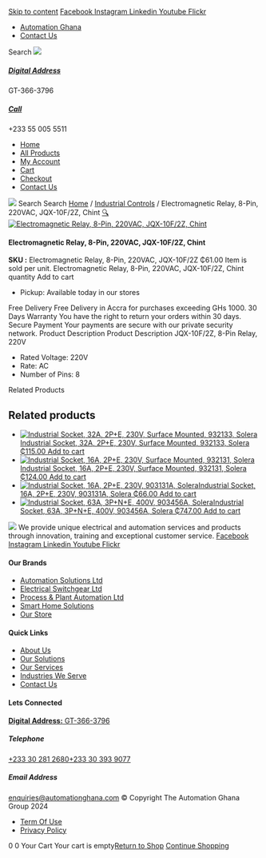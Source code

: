 [Skip to content](https://store.automationghana.com/product/8-pin-relay-jqx-10f-2z-220vac-chint/#content)
[ Facebook ](https://www.facebook.com/automationgh/) [ Instagram ](https://www.instagram.com/automationgh/) [ Linkedin ](https://www.linkedin.com/company/the-automation-ghana-limited/) [ Youtube ](https://www.youtube.com/channel/UCurrRDUSm5oIW39VXjn1u0w) [ Flickr ](https://www.flickr.com/photos/181794037@N07/)
  * [ Automation Ghana ](https://automationghana.com)
  * [ Contact Us ](https://store.automationghana.com/contact/)


Search
[ ![](https://store.automationghana.com/wp-content/uploads/2024/04/Website-TAGG-Logo-BLUE.png) ](https://store.automationghana.com/)
[ ](https://maps.app.goo.gl/m4xeaagWCNbLk4jM6)
#####  [ Digital Address ](https://maps.app.goo.gl/m4xeaagWCNbLk4jM6)
GT-366-3796 
[ ](tel:+233550055511)
#####  [ Call ](tel:+233550055511)
+233 55 005 5511 
  * [Home](https://store.automationghana.com/)
  * [All Products](https://store.automationghana.com/shop/)
  * [My Account](https://store.automationghana.com/my-account/)
  * [Cart](https://store.automationghana.com/cart/)
  * [Checkout](https://store.automationghana.com/checkout/)
  * [Contact Us](https://store.automationghana.com/contact/)


[![](https://store.automationghana.com/wp-content/uploads/2024/04/AutomationGhana_logo_white.png)](https://store.automationghana.com)
Search
Search
[Home](https://store.automationghana.com) / [Industrial Controls](https://store.automationghana.com/product-category/industrial-controls/) / Electromagnetic Relay, 8-Pin, 220VAC, JQX-10F/2Z, Chint
[🔍](https://store.automationghana.com/product/8-pin-relay-jqx-10f-2z-220vac-chint/)
[![Electromagnetic Relay, 8-Pin, 220VAC, JQX-10F/2Z, Chint](https://store.automationghana.com/wp-content/uploads/2020/04/11-Pin-Relay-JQX-10F_3Z-220VAC-Chint-2-600x561.jpg)](https://store.automationghana.com/wp-content/uploads/2020/04/11-Pin-Relay-JQX-10F_3Z-220VAC-Chint-2.jpg)
####  Electromagnetic Relay, 8-Pin, 220VAC, JQX-10F/2Z, Chint 
**SKU :** Electromagnetic Relay, 8-Pin, 220VAC, JQX-10F/2Z 
₵61.00
Item is sold per unit.
Electromagnetic Relay, 8-Pin, 220VAC, JQX-10F/2Z, Chint quantity
Add to cart
  * Pickup: Available today in our stores


Free Delivery 
Free Delivery in Accra for purchases exceeding GHs 1000. 
30 Days Warranty 
You have the right to return your orders within 30 days. 
Secure Payment 
Your payments are secure with our private security network. 
Product Description
Product Description
JQX-10F/2Z, 8-Pin Relay, 220V 
  * Rated Voltage: 220V
  * Rate: AC
  * Number of Pins: 8


Related Products 
## Related products
  * [![Industrial Socket, 32A, 2P+E, 230V, Surface Mounted, 932133, Solera](https://store.automationghana.com/wp-content/uploads/2020/04/932133.png)Industrial Socket, 32A, 2P+E, 230V, Surface Mounted, 932133, Solera ₵115.00 ](https://store.automationghana.com/product/surface-mounted-socket-932133-solera/)
[Add to cart](https://store.automationghana.com/product/8-pin-relay-jqx-10f-2z-220vac-chint/?add-to-cart=1536)
  * [![Industrial Socket, 16A, 2P+E, 230V, Surface Mounted, 932131, Solera](https://store.automationghana.com/wp-content/uploads/2020/02/SOLERA-21-300x300.jpg)Industrial Socket, 16A, 2P+E, 230V, Surface Mounted, 932131, Solera ₵124.00 ](https://store.automationghana.com/product/socket-932131-solera/)
[Add to cart](https://store.automationghana.com/product/8-pin-relay-jqx-10f-2z-220vac-chint/?add-to-cart=1534)
  * [![Industrial Socket, 16A, 2P+E, 230V, 903131A, Solera](https://store.automationghana.com/wp-content/uploads/2020/04/903131A.png)Industrial Socket, 16A, 2P+E, 230V, 903131A, Solera ₵66.00 ](https://store.automationghana.com/product/industrial-socket-903131a-solera/)
[Add to cart](https://store.automationghana.com/product/8-pin-relay-jqx-10f-2z-220vac-chint/?add-to-cart=1513)
  * [![Industrial Socket, 63A, 3P+N+E, 400V, 903456A, Solera](https://store.automationghana.com/wp-content/uploads/2020/04/903456A.png)Industrial Socket, 63A, 3P+N+E, 400V, 903456A, Solera ₵747.00 ](https://store.automationghana.com/product/industrial-socket-903456a-solera/)
[Add to cart](https://store.automationghana.com/product/8-pin-relay-jqx-10f-2z-220vac-chint/?add-to-cart=1514)


![](https://store.automationghana.com/wp-content/uploads/2024/04/AutomationGhana_logo_white.png)
We provide unique electrical and automation services and products through innovation, training and exceptional customer service.
[ Facebook ](https://www.facebook.com/automationgh/) [ Instagram ](https://www.instagram.com/automationgh/) [ Linkedin ](https://www.linkedin.com/company/the-automation-ghana-limited/) [ Youtube ](https://www.youtube.com/channel/UCurrRDUSm5oIW39VXjn1u0w) [ Flickr ](https://www.flickr.com/photos/181794037@N07/)
#### Our Brands
  * [ Automation Solutions Ltd ](https://store.automationghana.com/product/8-pin-relay-jqx-10f-2z-220vac-chint/)
  * [ Electrical Switchgear Ltd ](https://store.automationghana.com/product/8-pin-relay-jqx-10f-2z-220vac-chint/)
  * [ Process & Plant Automation Ltd ](https://store.automationghana.com/product/8-pin-relay-jqx-10f-2z-220vac-chint/)
  * [ Smart Home Solutions ](https://store.automationghana.com/product/8-pin-relay-jqx-10f-2z-220vac-chint/)
  * [ Our Store ](https://store.automationghana.com/product/8-pin-relay-jqx-10f-2z-220vac-chint/)


#### Quick Links
  * [ About Us ](https://store.automationghana.com/product/8-pin-relay-jqx-10f-2z-220vac-chint/)
  * [ Our Solutions ](https://store.automationghana.com/product/8-pin-relay-jqx-10f-2z-220vac-chint/)
  * [ Our Services ](https://store.automationghana.com/product/8-pin-relay-jqx-10f-2z-220vac-chint/)
  * [ Industries We Serve ](https://store.automationghana.com/product/8-pin-relay-jqx-10f-2z-220vac-chint/)
  * [ Contact Us ](https://store.automationghana.com/product/8-pin-relay-jqx-10f-2z-220vac-chint/)


#### Lets Connected
[**Digital Address:** GT-366-3796](https://maps.app.goo.gl/m4xeaagWCNbLk4jM6)
#####  Telephone 
[ +233 30 281 2680](tel:+233302812680)[+233 30 393 9077](https://store.automationghana.com/product/8-pin-relay-jqx-10f-2z-220vac-chint/+233303939077)
#####  Email Address 
enquiries@automationghana.com 
© Copyright The Automation Ghana Group 2024
  * [ Term Of Use ](https://store.automationghana.com/product/8-pin-relay-jqx-10f-2z-220vac-chint/)
  * [ Privacy Policy ](https://store.automationghana.com/product/8-pin-relay-jqx-10f-2z-220vac-chint/)


0
0
Your Cart
Your cart is empty[Return to Shop](https://store.automationghana.com/shop/)
[Continue Shopping](https://store.automationghana.com/product/8-pin-relay-jqx-10f-2z-220vac-chint/)
